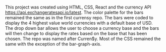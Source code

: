 This project was created using HTML, CSS, React and the currency API https://api.exchangeratesapi.io/latest. The color palette for the bars remained the same as in the first currensy repo. 
The bars were coded to display the 4 highest value world currencies with a default base of USD. The drop down bar allows the user to choose a currency base and the bars will then change to display the rates based on the base that has been chosen. 
The repo was named after Curren$y. 
Most of the CSS remained the same with the exception of the bar-graph-axis. 
